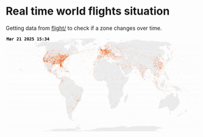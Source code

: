 # Real time world flights situation

Getting data from [flight/](https://www.flightradar24.com/40.41,-4.12/7) to check if a zone changes over time.

![flights gif](./video/flights.gif)